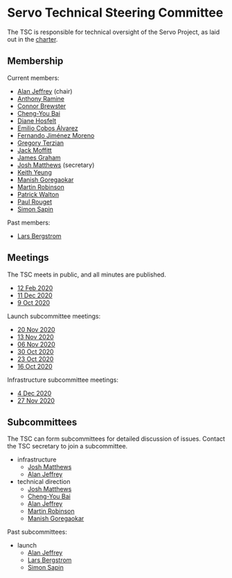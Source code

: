 # Servo Technical Steering Committee

The TSC is responsible for technical oversight of the Servo Project, as laid out in the [charter](../CHARTER.md).

## Membership

Current members:

- [Alan Jeffrey](https://github.com/asajeffrey) (chair)
- [Anthony Ramine](https://github.com/nox)
- [Connor Brewster](https://github.com/cbrewster)
- [Cheng-You Bai](https://github.com/cybai)
- [Diane Hosfelt](https://github.com/avadacatavra)
- [Emilio Cobos Álvarez](https://github.com/emilio)
- [Fernando Jiménez Moreno](https://github.com/ferjm)
- [Gregory Terzian](https://github.com/gterzian)
- [Jack Moffitt](https://github.com/metajack)
- [James Graham](https://github.com/jgraham)
- [Josh Matthews](https://github.com/jdm) (secretary)
- [Keith Yeung](https://github.com/KiChjang)
- [Manish Goregaokar](https://github.com/Manishearth)
- [Martin Robinson](https://github.com/mrobinson)
- [Patrick Walton](https://github.com/pcwalton)
- [Paul Rouget](https://github.com/paulrouget)
- [Simon Sapin](https://github.com/SimonSapin)

Past members:

- [Lars Bergstrom](https://github.com/larsbergstrom)

## Meetings

The TSC meets in public, and all minutes are published.

* [12 Feb 2020](tsc-2021-02-12.md)
* [11 Dec 2020](tsc-2020-12-11.md)
* [9 Oct 2020](tsc-2020-10-09.md)

Launch subcommittee meetings:
* [20 Nov 2020](launch-2020-11-20.md)
* [13 Nov 2020](launch-2020-11-13.md)
* [06 Nov 2020](launch-2020-11-06.md)
* [30 Oct 2020](launch-2020-10-30.md)
* [23 Oct 2020](launch-2020-10-23.md)
* [16 Oct 2020](launch-2020-10-16.md)

Infrastructure subcommittee meetings:
* [4 Dec 2020](infra-2020-12-04.md)
* [27 Nov 2020](infra-2020-11-27.md)

## Subcommittees

The TSC can form subcommittees for detailed discussion of issues.
Contact the TSC secretary to join a subcommittee.

- infrastructure
  - [Josh Matthews](https://github.com/jdm)
  - [Alan Jeffrey](https://github.com/asajeffrey)
- technical direction
  - [Josh Matthews](https://github.com/jdm)
  - [Cheng-You Bai](https://github.com/cybai)
  - [Alan Jeffrey](https://github.com/asajeffrey)
  - [Martin Robinson](https://github.com/mrobinson)
  - [Manish Goregaokar](https://github.com/Manishearth)

Past subcommittees:

- launch
  - [Alan Jeffrey](https://github.com/asajeffrey)
  - [Lars Bergstrom](https://github.com/larsbergstrom)
  - [Simon Sapin](https://github.com/SimonSapin)
